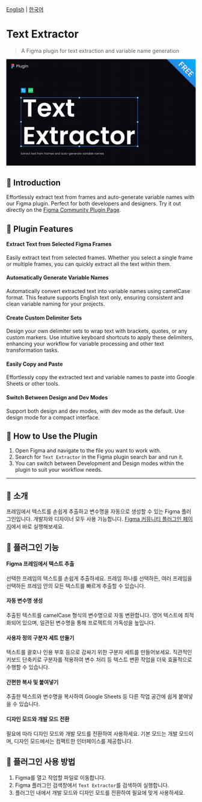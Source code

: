 [English](#en) | [한국어](#ko)

# Text Extractor

> A Figma plugin for text extraction and variable name generation

![Preview](images/preview.png)

<a name="en"></a>

## 📘 Introduction

Effortlessly extract text from frames and auto-generate variable names with our Figma plugin. Perfect for both developers and designers. Try it out directly on the [Figma Community Plugin Page](https://www.figma.com/community/plugin/1517104014625110357).

## 🚀 Plugin Features

#### Extract Text from Selected Figma Frames

Easily extract text from selected frames. Whether you select a single frame or multiple frames, you can quickly extract all the text within them.

#### Automatically Generate Variable Names

Automatically convert extracted text into variable names using camelCase format. This feature supports English text only, ensuring consistent and clean variable naming for your projects.

#### Create Custom Delimiter Sets

Design your own delimiter sets to wrap text with brackets, quotes, or any custom markers. Use intuitive keyboard shortcuts to apply these delimiters, enhancing your workflow for variable processing and other text transformation tasks.

#### Easily Copy and Paste

Effortlessly copy the extracted text and variable names to paste into Google Sheets or other tools.

#### Switch Between Design and Dev Modes

Support both design and dev modes, with dev mode as the default. Use design mode for a compact interface.

## 🔧 How to Use the Plugin

1. Open Figma and navigate to the file you want to work with.
2. Search for `Text Extractor` in the Figma plugin search bar and run it.
3. You can switch between Development and Design modes within the plugin to suit your workflow needs.

---

<a name="ko"></a>

## 📘 소개

프레임에서 텍스트를 손쉽게 추출하고 변수명을 자동으로 생성할 수 있는 Figma 플러그인입니다. 개발자와 디자이너 모두 사용 가능합니다. [Figma 커뮤니티 플러그인 페이지](https://www.figma.com/community/plugin/1517104014625110357)에서 바로 실행해보세요.

## 🚀 플러그인 기능

#### Figma 프레임에서 텍스트 추출

선택한 프레임의 텍스트를 손쉽게 추출하세요. 프레임 하나를 선택하든, 여러 프레임을 선택하든 프레임 안의 모든 텍스트를 빠르게 추출할 수 있습니다.

#### 자동 변수명 생성

추출된 텍스트를 camelCase 형식의 변수명으로 자동 변환합니다. 영어 텍스트에 최적화되어 있으며, 일관된 변수명을 통해 프로젝트의 가독성을 높입니다.

#### 사용자 정의 구분자 세트 만들기

텍스트를 괄호나 인용 부호 등으로 감싸기 위한 구분자 세트를 만들어보세요. 직관적인 키보드 단축키로 구분자를 적용하여 변수 처리 등 텍스트 변환 작업을 더욱 효율적으로 수행할 수 있습니다.

#### 간편한 복사 및 붙여넣기

추출한 텍스트와 변수명을 복사하여 Google Sheets 등 다른 작업 공간에 쉽게 붙여넣을 수 있습니다.

#### 디자인 모드와 개발 모드 전환

필요에 따라 디자인 모드와 개발 모드를 전환하여 사용하세요. 기본 모드는 개발 모드이며, 디자인 모드에서는 컴팩트한 인터페이스를 제공합니다.

## 🔧 플러그인 사용 방법

1. Figma를 열고 작업할 파일로 이동합니다.
2. Figma 플러그인 검색창에서 `Text Extractor`를 검색하여 실행합니다.
3. 플러그인 내에서 개발 모드와 디자인 모드를 전환하여 필요에 맞게 사용하세요.

